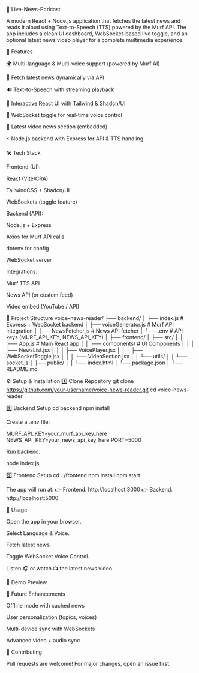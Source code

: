 📰 Live-News-Podcast

A modern React + Node.js application that fetches the latest news and reads it aloud using Text-to-Speech (TTS) powered by the Murf API.
The app includes a clean UI dashboard, WebSocket-based live toggle, and an optional latest news video player for a complete multimedia experience.

🚀 Features

🌍 Multi-language & Multi-voice support (powered by Murf AI)

📰 Fetch latest news dynamically via API

🔊 Text-to-Speech with streaming playback

🎨 Interactive React UI with Tailwind & Shadcn/UI

🔄 WebSocket toggle for real-time voice control

🎥 Latest video news section (embedded)

⚡ Node.js backend with Express for API & TTS handling

🛠️ Tech Stack

Frontend (UI):

React (Vite/CRA)

TailwindCSS + Shadcn/UI

WebSockets (toggle feature)

Backend (API):

Node.js + Express

Axios for Murf API calls

dotenv for config

WebSocket server

Integrations:

Murf TTS API

News API (or custom feed)

Video embed (YouTube / API)

📂 Project Structure
voice-news-reader/
├── backend/
│   ├── index.js          # Express + WebSocket backend
│   ├── voiceGenerator.js # Murf API integration
│   ├── NewsFetcher.js    # News API fetcher
│   └── .env              # API keys (MURF_API_KEY, NEWS_API_KEY)
│
├── frontend/
│   ├── src/
│   │   ├── App.js        # Main React app
│   │   ├── components/   # UI Components
│   │   │   ├── NewsList.jsx
│   │   │   ├── VoicePlayer.jsx
│   │   │   ├── WebSocketToggle.jsx
│   │   │   └── VideoSection.jsx
│   │   └── utils/
│   │       └── socket.js
│   ├── public/
│   │   └── index.html
│   └── package.json
│
└── README.md

⚙️ Setup & Installation
1️⃣ Clone Repository
git clone https://github.com/your-username/voice-news-reader.git
cd voice-news-reader

2️⃣ Backend Setup
cd backend
npm install


Create a .env file:

MURF_API_KEY=your_murf_api_key_here
NEWS_API_KEY=your_news_api_key_here
PORT=5000


Run backend:

node index.js

3️⃣ Frontend Setup
cd ../frontend
npm install
npm start


The app will run at:
👉 Frontend: http://localhost:3000
👉 Backend: http://localhost:5000

🎯 Usage

Open the app in your browser.

Select Language & Voice.

Fetch latest news.

Toggle WebSocket Voice Control.

Listen 🎧 or watch 📺 the latest news video.

🎥 Demo Preview

🔮 Future Enhancements

Offline mode with cached news

User personalization (topics, voices)

Multi-device sync with WebSockets

Advanced video + audio sync

🤝 Contributing

Pull requests are welcome! For major changes, open an issue first.
